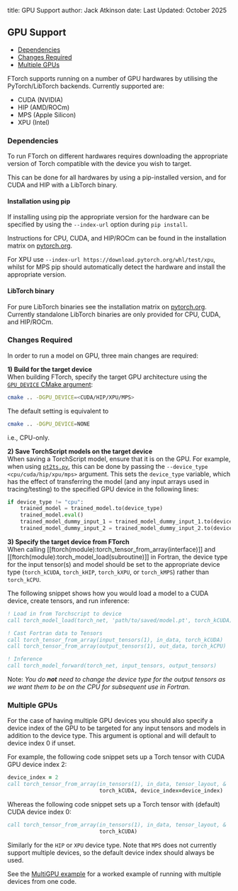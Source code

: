 title: GPU Support
author: Jack Atkinson
date: Last Updated: October 2025

## GPU Support

- [Dependencies](#dependencies)
- [Changes Required](#changes-required)
- [Multiple GPUs](#multiple-gpus)

FTorch supports running on a number of GPU hardwares by utilising the PyTorch/LibTorch
backends.
Currently supported are:

* CUDA (NVIDIA)
* HIP (AMD/ROCm)
* MPS (Apple Silicon)
* XPU (Intel)


### Dependencies

To run FTorch on different hardwares requires downloading the appropriate version of
Torch compatible with the device you wish to target.

This can be done for all hardwares by using a pip-installed version, and for CUDA and
HIP with a LibTorch binary.

#### Installation using pip

If installing using pip the appropriate version for the hardware can be specified by
using the `--index-url` option during `pip install`.

Instructions for CPU, CUDA, and HIP/ROCm can be found in the installation matrix on
[pytorch.org](https://pytorch.org/).

For XPU use `--index-url https://download.pytorch.org/whl/test/xpu`, whilst for MPS
pip should automatically detect the hardware and install the appropriate version.

#### LibTorch binary

For pure LibTorch binaries see the installation matrix on
[pytorch.org](https://pytorch.org/).
Currently standalone LibTorch binaries are only provided for CPU, CUDA, and HIP/ROCm.


### Changes Required

In order to run a model on GPU, three main changes are required:

**1) Build for the target device**  
When building FTorch, specify the target GPU architecture using the
[`GPU_DEVICE` CMake argument](|page|/installation/general.html#cmake-build-options):
```sh
cmake .. -DGPU_DEVICE=<CUDA/HIP/XPU/MPS>
```
The default setting is equivalent to
```sh
cmake .. -DGPU_DEVICE=NONE
```
i.e., CPU-only.

**2) Save TorchScript models on the target device**  
When saving a TorchScript model, ensure that it is on the GPU.
For example, when using
[`pt2ts.py`](https://github.com/Cambridge-ICCS/FTorch/blob/main/utils/pt2ts.py),
this can be done by passing the `--device_type <cpu/cuda/hip/xpu/mps>` argument. This
sets the `device_type` variable, which has the effect of transferring the model
(and any input arrays used in tracing/testing) to the specified GPU device in the
following lines:
```python
if device_type != "cpu":
    trained_model = trained_model.to(device_type)
    trained_model.eval()
    trained_model_dummy_input_1 = trained_model_dummy_input_1.to(device_type)
    trained_model_dummy_input_2 = trained_model_dummy_input_2.to(device_type)
```

**3) Specify the target device from FTorch**  
When calling [[ftorch(module):torch_tensor_from_array(interface)]] and
[[ftorch(module):torch_model_load(subroutine)]]  in Fortran,
the device type for the input tensor(s) and model should be set to the appropriate
device type (`torch_kCUDA`, `torch_kHIP`, `torch_kXPU`, or `torch_kMPS`) rather
than `torch_kCPU`.

The following snippet shows how you would load a model to a CUDA device, create tensors,
and run inference:
```fortran
! Load in from Torchscript to device
call torch_model_load(torch_net, 'path/to/saved/model.pt', torch_kCUDA)

! Cast Fortran data to Tensors
call torch_tensor_from_array(input_tensors(1), in_data, torch_kCUDA)
call torch_tensor_from_array(output_tensors(1), out_data, torch_kCPU)

! Inference
call torch_model_forward(torch_net, input_tensors, output_tensors)
```

Note: _You do **not** need to change the device type for the output tensors as we
      want them to be on the CPU for subsequent use in Fortran._


### Multiple GPUs

For the case of having multiple GPU devices you should also specify a device index
of the GPU to be targeted for any input tensors and models in addition to
the device type. This argument is optional and will default to
device index 0 if unset.

For example, the following code snippet sets up a Torch tensor with CUDA GPU
device index 2:
```fortran
device_index = 2
call torch_tensor_from_array(in_tensors(1), in_data, tensor_layout, &
                             torch_kCUDA, device_index=device_index)
```
Whereas the following code snippet sets up a Torch tensor with (default) CUDA
device index 0:
```fortran
call torch_tensor_from_array(in_tensors(1), in_data, tensor_layout, &
                             torch_kCUDA)
```
Similarly for the `HIP` or `XPU` device type.
Note that `MPS` does not currently support multiple devices, so the
default device index should always be used.

See the
[MultiGPU example](https://github.com/Cambridge-ICCS/FTorch/tree/main/examples/6_MultiGPU)
for a worked example of running with multiple devices from one code.
